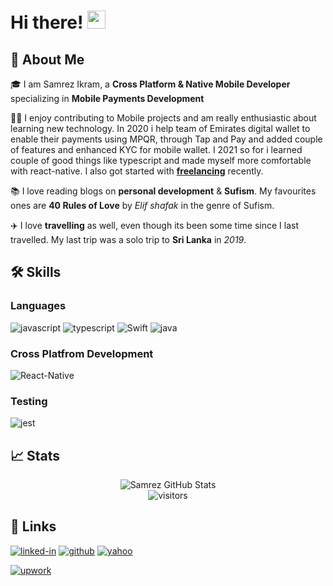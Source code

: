 # Hi there! <img src="https://media.giphy.com/media/hvRJCLFzcasrR4ia7z/giphy.gif" width="29px">

## 🚀 About Me

🎓 I am Samrez Ikram, a **Cross Platform & Native Mobile Developer** specializing in **Mobile Payments Development**

👨‍💻 I enjoy contributing to Mobile projects and am really enthusiastic about learning new technology. In 2020 i help team of Emirates digital wallet to enable their payments using MPQR, through Tap and Pay and added couple of features and enhanced KYC for mobile wallet. I 2021 so for i learned couple of good things like typescript and made myself more comfortable with react-native.  I also got started with [**freelancing**](https://www.upwork.com/freelancers/~01dff5ac06e2f986ad) recently.

📚 I love reading blogs on **personal development** & **Sufism**. My favourites ones are **40 Rules of Love**
by _Elif shafak_ in the genre of Sufism.

✈️ I love **travelling** as well, even though its been some time since I last travelled. My last trip was a solo trip to **Sri Lanka** in _2019_.

## 🛠️ Skills

### Languages

![javascript](https://img.shields.io/badge/JavaScript-323330?style=for-the-badge&logo=javascript&logoColor=F7DF1E)
![typescript](https://img.shields.io/badge/TypeScript-3178C6?style=for-the-badge&logo=typescript&logoColor=white)
![Swift](https://img.shields.io/badge/Swift-FA7343?style=for-the-badge&logo=Swift&logoColor=white)
![java](https://img.shields.io/badge/java-007396?style=for-the-badge&logo=java&logoColor=white)


### Cross Platfrom Development

![React-Native](https://img.shields.io/badge/React-61DAFB?style=for-the-badge&logo=React&logoColor=white)

### Testing

![jest](https://img.shields.io/badge/Jest-C21325?style=for-the-badge&logo=jest&logoColor=white)

## 📈 Stats

<div align="center">
<img src="https://github-readme-stats.vercel.app/api?username=samrezikram&show_icons=true&hide_border=true" alt="Samrez GitHub Stats">
</div>

<div align="center">
<img src="https://visitor-badge.laobi.icu/badge?page_id=ruppysuppy.ruppysuppy" alt="visitors">
</div>


## 🔗 Links


[![linked-in](https://img.shields.io/badge/Linked_In-0077B5?style=for-the-badge&logo=LinkedIn&logoColor=white)](https://www.linkedin.com/in/samrezikram/)
[![github](https://img.shields.io/badge/GitHub-000000?style=for-the-badge&logo=GitHub&logoColor=white)](https://github.com/samrezikram)
[![yahoo](https://img.shields.io/badge/Yahoo-6001D2?style=for-the-badge&logo=Yahoo!&logoColor=00000)](mailto:samrezikram@yahoo.com)

[![upwork](https://img.shields.io/badge/Upwork-6FDA44?style=for-the-badge&logo=Upwork&logoColor=white)](https://www.upwork.com/freelancers/~01dff5ac06e2f986ad)
